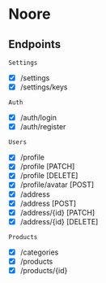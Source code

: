 # Noore

## Endpoints

`Settings`

-   [x] /settings
-   [x] /settings/keys

`Auth`

-   [x] /auth/login
-   [x] /auth/register

`Users`

-   [x] /profile
-   [x] /profile [PATCH]
-   [x] /profile [DELETE]
-   [x] /profile/avatar [POST]
-   [x] /address
-   [x] /address [POST]
-   [x] /address/{id} [PATCH]
-   [x] /address/{id} [DELETE]

`Products`

-   [x] /categories
-   [x] /products
-   [x] /products/{id}
